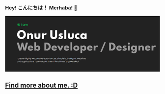 ### Hey! こんにちは！ Merhaba! 👋

[![GitHub Logo](Profile.png)
](https://onurusluca.me/)


## [Find more about me. :D](https://onurusluca.me/)
